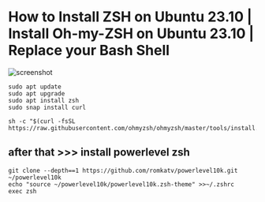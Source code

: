# How to Install ZSH on Ubuntu 23.10 | Install Oh-my-ZSH on Ubuntu 23.10 | Replace your Bash Shell

![screenshot](/src/zsh.png)




    sudo apt update
    sudo apt upgrade
    sudo apt install zsh
    sudo snap install curl

    sh -c "$(curl -fsSL https://raw.githubusercontent.com/ohmyzsh/ohmyzsh/master/tools/install.sh)"

## after that >>> install powerlevel zsh

    git clone --depth==1 https://github.com/romkatv/powerlevel10k.git ~/powerlevel10k
    echo "source ~/powerlevel10k/powerlevel10k.zsh-theme" >>~/.zshrc
    exec zsh

